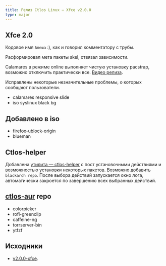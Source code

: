 ```yaml
---
title: Релиз Ctlos Linux — Xfce v2.0.0
type: major
---
```


## Xfce 2.0

Кодовое имя `Алеша` :), как и говорил комментатору с трубы.

Расформировал мета пакеты skel, отвязал зависимости.

Calamares в режиме online выполняет чистую установку pacstrap, возможно отключить практически все. [Видео релиза](https://ctlos.github.io/wiki/install/install-ctlos/).

Исправлены некоторые незначительные проблемы, о которых сообщают пользователи.

- calamares responsive slide
- iso syslinux black bg

## Добавлено в iso

- firefox-ublock-origin
- blueman

## Ctlos-helper

Добавлена [утилита — ctlos-helper](https://github.com/ctlos/ctlos-helper) с пост установочными действиями и возможностью установки некоторых пакетов. Возможно добавить `blackarch repo`. После выбора действий запускается окно лога, автоматически закроется по завершению всех выбранных действий.

## [ctlos-aur](https://ctlos.github.io/wiki/install/ctlos-repo/#ctlos-aur) repo

- colorpicker
- rofi-greenclip
- caffeine-ng
- torrserver-bin
- ytfzf

## Исходники

- [v2.0.0-xfce](https://github.com/ctlos/ctlosiso/tree/v2.0.0-xfce).
